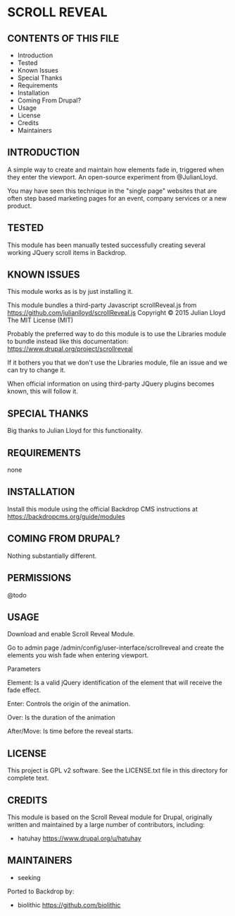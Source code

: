 SCROLL REVEAL
===================

CONTENTS OF THIS FILE
---------------------

 - Introduction
 - Tested
 - Known Issues
 - Special Thanks
 - Requirements
 - Installation
 - Coming From Drupal?
 - Usage
 - License
 - Credits
 - Maintainers

INTRODUCTION
------------

A simple way to create and maintain how elements fade in, triggered when they enter the viewport. An open-source experiment from @JulianLloyd.

You may have seen this technique in the "single page" websites that are often step based marketing pages for an event, company services or a new product.

TESTED
-----

This module has been manually tested successfully creating several working JQuery scroll items in Backdrop.

KNOWN ISSUES
---------------------

This module works as is by just installing it.

This module bundles a third-party Javascript scrollReveal.js from <https://github.com/julianlloyd/scrollReveal.js>
Copyright © 2015 Julian Lloyd
The MIT License (MIT)

Probably the preferred way to do this module is to use the Libraries module to bundle instead like this documentation:
<https://www.drupal.org/project/scrollreveal>

If it bothers you that we don't use the Libraries module, file an issue and we can try to change it.

When official information on using third-party JQuery plugins becomes known, this will follow it.

SPECIAL THANKS
--------------

Big thanks to Julian Lloyd for this functionality.

REQUIREMENTS
------------

none

INSTALLATION
------------

Install this module using the official Backdrop CMS instructions at https://backdropcms.org/guide/modules


COMING FROM DRUPAL?
-------------------

Nothing substantially different.

PERMISSIONS
------------

@todo


USAGE
-----

Download and enable Scroll Reveal Module.

Go to admin page /admin/config/user-interface/scrollreveal and create the elements you wish fade when entering viewport.

Parameters

Element: Is a valid jQuery identification of the element that will receive the fade effect.

Enter: Controls the origin of the animation.

Over: Is the duration of the animation

After/Move: Is time before the reveal starts.

LICENSE
-------

This project is GPL v2 software. See the LICENSE.txt file in this directory for complete text.

CREDITS
-----------

This module is based on the Scroll Reveal module for Drupal, originally written and maintained by a large number of contributors, including:

- hatuhay <https://www.drupal.org/u/hatuhay>

MAINTAINERS
-----------

- seeking

Ported to Backdrop by:

 - biolithic <https://github.com/biolithic>
